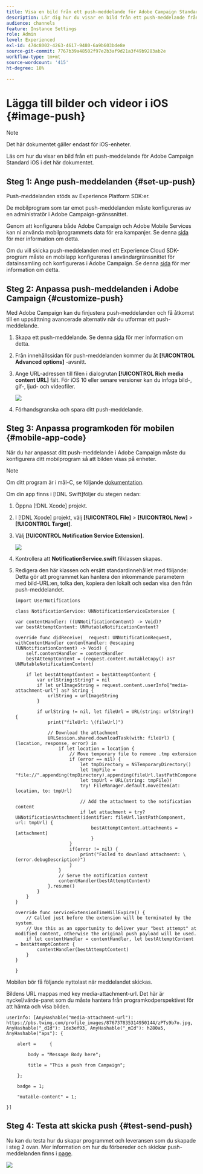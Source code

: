 ```yaml
---
title: Visa en bild från ett push-meddelande för Adobe Campaign Standard
description: Lär dig hur du visar en bild från ett push-meddelande från Adobe Campaign på en iOS-enhet
audience: channels
feature: Instance Settings
role: Admin
level: Experienced
exl-id: 474c8002-4263-4617-9480-6a9b603bde8e
source-git-commit: 7767b39a48502f97e2b3af9d21a3f49b9283ab2e
workflow-type: tm+mt
source-wordcount: '415'
ht-degree: 18%

---
```


# Lägga till bilder och videor i iOS {#image-push}

>[!NOTE]
>
>Det här dokumentet gäller endast för iOS-enheter.

Läs om hur du visar en bild från ett push-meddelande för Adobe Campaign Standard iOS i det här dokumentet.

## Steg 1: Ange push-meddelanden {#set-up-push}

Push-meddelanden stöds av Experience Platform SDK:er.

De mobilprogram som tar emot push-meddelanden måste konfigureras av en administratör i Adobe Campaign-gränssnittet.

Genom att konfigurera både Adobe Campaign och Adobe Mobile Services kan ni använda mobilprogrammets data för era kampanjer. Se denna [sida](../../administration/using/configuring-a-mobile-application.md) för mer information om detta.

Om du vill skicka push-meddelanden med ett Experience Cloud SDK-program måste en mobilapp konfigureras i användargränssnittet för datainsamling och konfigureras i Adobe Campaign. Se denna [sida](../../administration/using/configuring-a-mobile-application.md#channel-specific-config) för mer information om detta.

## Steg 2: Anpassa push-meddelanden i Adobe Campaign {#customize-push}

Med Adobe Campaign kan du finjustera push-meddelanden och få åtkomst till en uppsättning avancerade alternativ när du utformar ett push-meddelande.

1. Skapa ett push-meddelande. Se denna [sida](../../channels/using/preparing-and-sending-a-push-notification.md) för mer information om detta.

1. Från innehållssidan för push-meddelanden kommer du åt **[!UICONTROL Advanced options]** -avsnitt.

1. Ange URL-adressen till filen i dialogrutan **[!UICONTROL Rich media content URL]** fält.
För iOS 10 eller senare versioner kan du infoga bild-, gif-, ljud- och videofiler.

   ![](assets/push_notif_advanced_6.png)

1. Förhandsgranska och spara ditt push-meddelande.

## Steg 3: Anpassa programkoden för mobilen {#mobile-app-code}

När du har anpassat ditt push-meddelande i Adobe Campaign måste du konfigurera ditt mobilprogram så att bilden visas på enheter.

>[!NOTE]
>
>Om ditt program är i mål-C, se följande [dokumentation](https://experienceleague.adobe.com/docs/mobile-services/ios/messaging-ios/push-messaging/c-set-up-rich-push-notif-ios.html).

Om din app finns i [!DNL Swift]följer du stegen nedan:

1. Öppna [!DNL Xcode] projekt.

1. I [!DNL Xcode] projekt, välj **[!UICONTROL File]** > **[!UICONTROL New]** > **[!UICONTROL Target]**.

1. Välj **[!UICONTROL Notification Service Extension]**.

   ![](assets/push_notif_advanced_12.png)

1. Kontrollera att **NotificationService.swift** filklassen skapas.

1. Redigera den här klassen och ersätt standardinnehållet med följande:
Detta gör att programmet kan hantera den inkommande parametern med bild-URL:en, tolka den, kopiera den lokalt och sedan visa den från push-meddelandet.

   ```
   import UserNotifications
   
   class NotificationService: UNNotificationServiceExtension {
   
   var contentHandler: ((UNNotificationContent) -> Void)?
   var bestAttemptContent: UNMutableNotificationContent?
   
   override func didReceive(_ request: UNNotificationRequest, withContentHandler contentHandler: @escaping (UNNotificationContent) -> Void) {
       self.contentHandler = contentHandler
       bestAttemptContent = (request.content.mutableCopy() as? UNMutableNotificationContent)
   
       if let bestAttemptContent = bestAttemptContent {
           var urlString:String? = nil
           if let urlImageString = request.content.userInfo["media-attachment-url"] as? String {
               urlString = urlImageString
           }
   
           if urlString != nil, let fileUrl = URL(string: urlString!) {
               print("fileUrl: \(fileUrl)")
   
               // Download the attachment
               URLSession.shared.downloadTask(with: fileUrl) { (location, response, error) in
                   if let location = location {
                       // Move temporary file to remove .tmp extension
                       if (error == nil) {
                           let tmpDirectory = NSTemporaryDirectory()
                           let tmpFile = "file://".appending(tmpDirectory).appending(fileUrl.lastPathComponent)
                           let tmpUrl = URL(string: tmpFile)!
                           try! FileManager.default.moveItem(at: location, to: tmpUrl)
   
                           // Add the attachment to the notification content
                           if let attachment = try? UNNotificationAttachment(identifier: fileUrl.lastPathComponent, url: tmpUrl) {
                               bestAttemptContent.attachments = [attachment]
                               }
                       }
                       if(error != nil) {
                           print("Failed to download attachment: \(error.debugDescription)")
                       }
                   }
                   // Serve the notification content
                   contentHandler(bestAttemptContent)
               }.resume()
           }
       }
   }
   
   override func serviceExtensionTimeWillExpire() {
       // Called just before the extension will be terminated by the system.
       // Use this as an opportunity to deliver your "best attempt" at modified content, otherwise the original push payload will be used.
       if let contentHandler = contentHandler, let bestAttemptContent = bestAttemptContent {
           contentHandler(bestAttemptContent)
       }
   }
   
   }
   ```

Mobilen bör få följande nyttolast när meddelandet skickas.

Bildens URL mappas med key media-attachment-url. Det här är nyckel/värde-paret som du måste hantera från programkodperspektivet för att hämta och visa bilden.

```
userInfo: [AnyHashable("media-attachment-url"): https://pbs.twimg.com/profile_images/876737835314950144/zPTs9b7o.jpg, AnyHashable("_dId"): 1de3ef93, AnyHashable("_mId"): h280a5, AnyHashable("aps"): {
 
    alert =     {
 
        body = "Message Body here";
 
        title = "This a push from Campaign";
 
    };
 
    badge = 1;
 
    "mutable-content" = 1;
 
}]
```

## Steg 4: Testa att skicka push {#test-send-push}

Nu kan du testa hur du skapar programmet och leveransen som du skapade i steg 2 ovan. Mer information om hur du förbereder och skickar push-meddelanden finns i [page](../../channels/using/preparing-and-sending-a-push-notification.md).

![](assets/push_notif_advanced_34.png)
